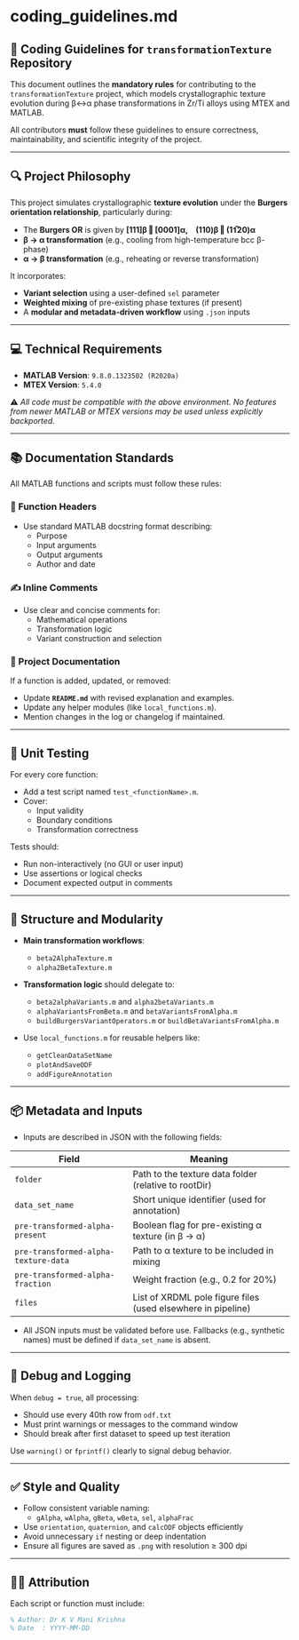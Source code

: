 # coding_guidelines.md

## 🧩 Coding Guidelines for `transformationTexture` Repository

This document outlines the **mandatory rules** for contributing to the `transformationTexture` project, which models crystallographic texture evolution during β↔α phase transformations in Zr/Ti alloys using MTEX and MATLAB.

All contributors **must** follow these guidelines to ensure correctness, maintainability, and scientific integrity of the project.

---

## 🔍 Project Philosophy

This project simulates crystallographic **texture evolution** under the **Burgers orientation relationship**, particularly during:
- The **Burgers OR** is given by **[111]β ‖ [0001]α, (110)β ‖ (11̅20)α**
- **β → α transformation** (e.g., cooling from high-temperature bcc β-phase)
- **α → β transformation** (e.g., reheating or reverse transformation)

It incorporates:
- **Variant selection** using a user-defined `sel` parameter
- **Weighted mixing** of pre-existing phase textures (if present)
- A **modular and metadata-driven workflow** using `.json` inputs

---

## 💻 Technical Requirements

- **MATLAB Version**: `9.8.0.1323502 (R2020a)`
- **MTEX Version**: `5.4.0`


⚠️ *All code must be compatible with the above environment. No features from newer MATLAB or MTEX versions may be used unless explicitly backported.*

---

## 📚 Documentation Standards

All MATLAB functions and scripts must follow these rules:

### 🧾 Function Headers
- Use standard MATLAB docstring format describing:
  - Purpose
  - Input arguments
  - Output arguments
  - Author and date

### ✍️ Inline Comments
- Use clear and concise comments for:
  - Mathematical operations
  - Transformation logic
  - Variant construction and selection

### 📘 Project Documentation
If a function is added, updated, or removed:
- Update **`README.md`** with revised explanation and examples.
- Update any helper modules (like `local_functions.m`).
- Mention changes in the log or changelog if maintained.

---

## 🧪 Unit Testing

For every core function:
- Add a test script named `test_<functionName>.m`.
- Cover:
  - Input validity
  - Boundary conditions
  - Transformation correctness

Tests should:
- Run non-interactively (no GUI or user input)
- Use assertions or logical checks
- Document expected output in comments

---

## 🧱 Structure and Modularity

- **Main transformation workflows**:
  - `beta2AlphaTexture.m`
  - `alpha2BetaTexture.m`

- **Transformation logic** should delegate to:
  - `beta2alphaVariants.m` and `alpha2betaVariants.m`
  - `alphaVariantsFromBeta.m` and `betaVariantsFromAlpha.m`
  - `buildBurgersVariantOperators.m` or `buildBetaVariantsFromAlpha.m`

- Use `local_functions.m` for reusable helpers like:
  - `getCleanDataSetName`
  - `plotAndSaveODF`
  - `addFigureAnnotation`

---

## 📦 Metadata and Inputs

- Inputs are described in JSON with the following fields:

| Field                          | Meaning                                                           |
|-------------------------------|--------------------------------------------------------------------|
| `folder`                      | Path to the texture data folder (relative to rootDir)              |
| `data_set_name`               | Short unique identifier (used for annotation)                      |
| `pre-transformed-alpha-present` | Boolean flag for pre-existing α texture (in β → α)                |
| `pre-transformed-alpha-texture-data` | Path to α texture to be included in mixing                     |
| `pre-transformed-alpha-fraction`     | Weight fraction (e.g., 0.2 for 20%)                             |
| `files`                       | List of XRDML pole figure files (used elsewhere in pipeline)       |

- All JSON inputs must be validated before use. Fallbacks (e.g., synthetic names) must be defined if `data_set_name` is absent.

---

## 🔎 Debug and Logging

When `debug = true`, all processing:
- Should use every 40th row from `odf.txt`
- Must print warnings or messages to the command window
- Should break after first dataset to speed up test iteration

Use `warning()` or `fprintf()` clearly to signal debug behavior.

---

## ✅ Style and Quality

- Follow consistent variable naming:
  - `gAlpha`, `wAlpha`, `gBeta`, `wBeta`, `sel`, `alphaFrac`
- Use `orientation`, `quaternion`, and `calcODF` objects efficiently
- Avoid unnecessary `if` nesting or deep indentation
- Ensure all figures are saved as `.png` with resolution ≥ 300 dpi

---

## 🧑‍🔬 Attribution

Each script or function must include:

```matlab
% Author: Dr K V Mani Krishna
% Date  : YYYY-MM-DD

